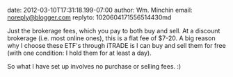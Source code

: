 date: 2012-03-10T17:31:18.199-07:00
author: Wm. Minchin
email: noreply@blogger.com
replyto: 1020604171556514430md

Just the brokerage fees, which you pay to both buy and sell. At a discount
brokerage (i.e. most online ones), this is a flat fee of $7-20. A big reason
why I choose these ETF&#39;s through iTRADE is I can buy and sell them for free
(with one condition: I hold them for at least a day).

So what I have set up involves no purchase or selling fees. :)
